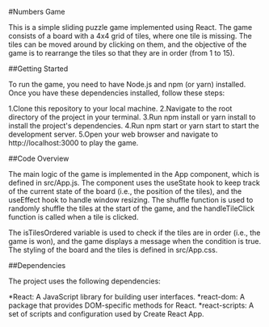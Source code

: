 #Numbers Game

This is a simple sliding puzzle game implemented using React. The game consists of a board with a 4x4 grid of tiles, where one tile is missing. The tiles can be moved around by clicking on them, and the objective of the game is to rearrange the tiles so that they are in order (from 1 to 15).

##Getting Started

To run the game, you need to have Node.js and npm (or yarn) installed. Once you have these dependencies installed, follow these steps:

1.Clone this repository to your local machine.
2.Navigate to the root directory of the project in your terminal.
3.Run npm install or yarn install to install the project's dependencies.
4.Run npm start or yarn start to start the development server.
5.Open your web browser and navigate to http://localhost:3000 to play the game.

##Code Overview

The main logic of the game is implemented in the App component, which is defined in src/App.js. The component uses the useState hook to keep track of the current state of the board (i.e., the position of the tiles), and the useEffect hook to handle window resizing. The shuffle function is used to randomly shuffle the tiles at the start of the game, and the handleTileClick function is called when a tile is clicked.

The isTilesOrdered variable is used to check if the tiles are in order (i.e., the game is won), and the game displays a message when the condition is true. The styling of the board and the tiles is defined in src/App.css.

##Dependencies

The project uses the following dependencies:

*React: A JavaScript library for building user interfaces.
*react-dom: A package that provides DOM-specific methods for React.
*react-scripts: A set of scripts and configuration used by Create React App.
